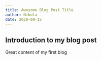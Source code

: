 ```yaml
---
title: Awesome Blog Post Title
author: Nikola
date: 2020-09-15
---
```


## Introduction to my blog post

Great content of my first blog